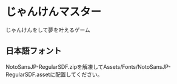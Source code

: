 # じゃんけんマスター
じゃんけんをして夢を叶えるゲーム

## 日本語フォント
NotoSansJP-RegularSDF.zipを解凍してAssets/Fonts/NotoSansJP-RegularSDF.assetに配置してください。
